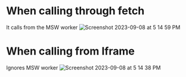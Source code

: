 # When calling through fetch
It calls from the MSW worker
![Screenshot 2023-09-08 at 5 14 59 PM](https://github.com/bterone/test-msw-reproduce/assets/34730459/bc5980c6-9641-4f9f-8fed-83ef1ffb8696)

# When calling from Iframe
Ignores MSW worker
![Screenshot 2023-09-08 at 5 14 38 PM](https://github.com/bterone/test-msw-reproduce/assets/34730459/3476a0b0-a017-4829-8ef8-374272b9f720)

